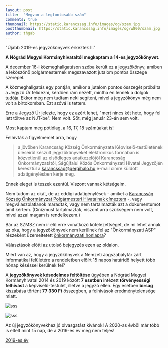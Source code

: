 ```yaml
---
layout: post
title:  "Megvan a legfontosabb szám"
comments: true
thumbnail: https://static.karancssag.info/images/og/szam.jpg
postthumbnail: https://static.karancssag.info/images/og/w800/szam.jpg
author: thgab
---
```


"Újabb 2019-es jegyzőkönyvek érkeztek II."
<!--more-->


**A Nógrád Megyei Kormányhivataltól megkaptam a 14-es jegyzőkönyvet.**

A december 16-i közmeghallgatáson szóba került ez a jegyzőkönyv, amiben a leköszönő polgármesternek megszavazott jutalom pontos összege szerepel.

A közmeghallgatás egy pontján, amikor a jutalom pontos összegét próbálta a Jegyző Úr felidézni, kérdően rám nézett, mintha én lennék a dolgok tudója.
Ekkor még nem tudtam neki segíteni, mivel a jegyzőkönyv még nem volt a birtokomban. Ezt szóvá is tettem.

Erre a Jegyző Úr jelezte, hogy ez azért lehet, "mert nincs két hete, hogy fel lett töltve az NJT-be". Nem volt. Sőt, még január 23-án sem volt.

Most kaptam meg pótlólag, a 16, 17, 18 számúakat is!

Felhívták a figyelmemet arra, hogy
> a jövőben Karancsság Község Önkormányzata Képviselő-testületének üléseiről készült jegyzőkönyveket elektronikus formában is közvetlenül az elsődleges adatkezelőtől Karancsság Önkormányzatától, Ságújfalui Közös Önkormányzati Hivatal Jegyzőjén keresztül a karancssag@gergihalo.hu e-mail címre küldött adatigénylésben kérje meg.

Ennek eleget is teszek ezentúl. Viszont vannak kétségeim.

Nem tudom az okát, de az eddigi adatigénylések - amiket a [Karancsság Község Önkormányzat Polgármesteri Hivatalnak címeztem](https://kimittud.atlatszo.hu/body/karancssag_kozseg_onkormanyzat_polgarmesteri_hivatal) -, vagy megválaszolatlanok maradtak, vagy nem tartalmazták azt a dokumentumot amit kértem.
(Cinizmust tartalmaztak, viszont arra szükségem nem volt, mivel azzal magam is rendelkezem.)

Bár az SZMSZ nem ír elő erre vonatkozó kötelezettséget, de mi lehet annak az oka, hogy a jegyzőkönyvek nem kerülnek fel az "Önkormányzati ASP" részeként üzemeltetett [önkormányzati honlapra](https://karancssag.asp.lgov.hu/kepviselotestuleti-jegyzokonyvek)?

Választások előtti az utolsó bejegyzés ezen az oldalon.

Miért van az, hogy a jegyzőkönyvek a Nemzeti Jogszabálytár zárt informatikai felületére a rendeletben előírt 15 napos határidő helyett több hónap késéssel kerülnek fel?

A **jegyzőkönyvek késedelmes feltöltése** ügyében a Nógrád Megyei Kormányhivatal 2014 és 2019 között **7 esetben** intézett **törvényességi felhívást** a képviselő-testület, illetve a jegyző ellen. Egy esetben **bírság** kiszabása történt **77 330 Ft** összegben, a felhívások eredménytelensége miatt.

![sss](https://static.karancssag.info/content/foiextract20191025-8889-1c6hgqc-1_1.jpg)

![sss](https://static.karancssag.info/content/foiextract20191025-8889-1c6hgqc-2_1.jpg)

Az új jegyzőkönyvekhez jó olvasgatást kívánok!
A 2020-as évből már több is eltelt mint 15 nap, de a 2019-es év még nem teljes!

[2019-es év][1]

[1]:/download/jegyzokonyvek/2019/
